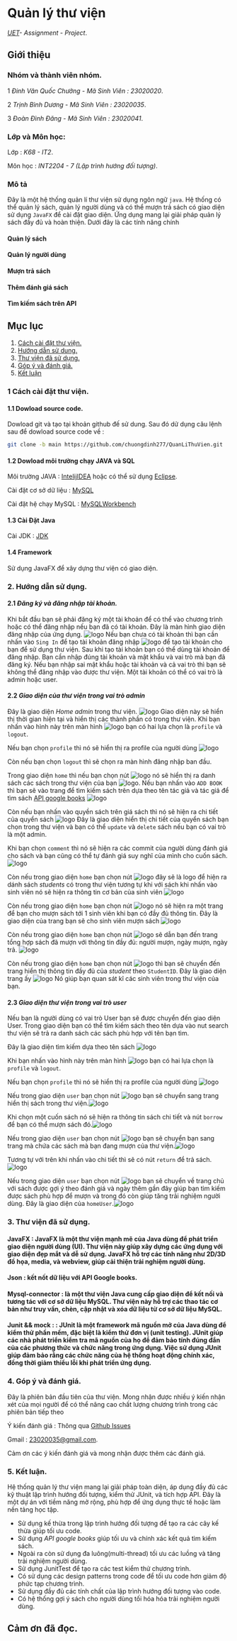 # Quản lý thư viện
*[UET](https://uet.vnu.edu.vn)- Assignment - Project*.

## Giới thiệu

### Nhóm và thành viên nhóm.

1 *Đinh Văn Quốc Chưởng - Mã Sinh Viên : 23020020*.

2 *Trịnh Bình Dương     - Mã Sinh Viên : 23020035*.

3 *Đoàn Đình Đăng       - Mã Sinh Viên : 23020041*.

### Lớp và Môn học:

Lớp : *K68 - IT2*.

Môn học : *INT2204 - 7 (Lập trình hướng đối tượng)*.
### Mô tả
Đây là một hệ thống quản lí thư viện sử dụng ngôn ngữ `java`. Hệ thống có thể quản lý sách, quản lý người dùng và có thể mượn trả sách có giao diện sử dụng `JavaFX` để cài đặt giao diện. Ứng dụng mang lại giải pháp quản lý sách đầy đủ và hoàn thiện. Dưới đây là các tính năng chính
#### Quản lý sách
#### Quản lý người dùng
#### Mượn trả sách
#### Thêm đánh giá sách
#### Tìm kiếm sách trên API
## Mục lục
1. [ Cách cài đặt thư viện.](#1-cách-cài-đặt-thư-viện)
2. [ Hướng dẫn sử dung.](#2-hướng-dẫn-sử-dụng)
3. [ Thư viện đã sử dụng.](#3-thư-viện-đã-sử-dụng)
4. [ Góp ý và đánh giá.](#4-góp--ý-và-đánh-giá)
5. [ Kết luận](#5-kết-luận)

### 1 Cách cài đặt thư viện.
#### 1.1 Dowload source code.
Dowload git và tạo tại khoản github đế sử dung. Sau đó dử dụng câu lệnh sau để dowload source code về :

```bash
git clone -b main https://github.com/chuongdinh277/QuanLiThuVien.git
```
#### 1.2 Dowload môi trường chạy JAVA và SQL

Môi trường JAVA : [IntelijIDEA](https://www.jetbrains.com/idea/download/?section=windows)
hoặc có thể sử dụng [Eclipse](https://www.eclipse.org/downloads/).

Cài đặt cơ sở dữ liệu : [MySQL](https://www.mysql.com/downloads)

Cài đặt hệ chạy MySQL : [MySQLWorkbench](https://dev.mysql.com/downloads/workbench/)

#### 1.3 Cài Đặt Java

Cài JDK : [JDK](https://www.oracle.com/java/technologies/downloads/)

#### 1.4 Framework

Sử dụng JavaFX để xây dựng thư viện có giao diện.
### 2. Hướng dẫn sử dụng.

#### 2.1 *Đăng ký và đăng nhập tài khoản.*
Khi bắt đầu bạn sẽ phải đăng ký một tài khoản để có thể vào chương trình hoặc có thể đăng nhập nếu bạn đã có tài khoản. Đây là màn hình giao diện đăng nhập của ứng dụng. ![logo](https://github.com/dangdd2208/readmeIsReal/blob/main/Screenshot%202024-11-30%20211112.png) Nếu bạn chưa có tài khoản thì bạn cần nhấn vào `Sing In` để tạo tài khoản đăng nhập ![logo](https://github.com/dangdd2208/readmeIsReal/blob/main/Screenshot%202024-11-30%20214905.png) để tạo tài khoản cho bạn để sử dụng thư viện. Sau khi tạo tài khoản bạn có thể dùng tài khoản để đăng nhập. Bạn cần nhập đúng tài khoản và mật khẩu và vai trò mà bạn đã đăng ký. Nếu bạn nhập sai mật khẩu hoặc tài khoản và cả vai trò thì bạn sẽ không thể đăng nhập vào được thư viện. Một tài khoản có thể có vai trò là admin hoặc user.
#### 2.2 *Giao diện của thư viện trong vai trò admin*
Đây là giao diện *Home admin* trong thư viện. ![logo](https://github.com/dangdd2208/readmeIsReal/blob/main/Screenshot%202024-12-01%20133729.png) Giao diện này sẽ hiển thị thời gian hiện tại và hiển thị các thành phần có trong thư viện. Khi bạn nhấn vào hình này trên màn hình ![logo](https://github.com/dangdd2208/readmeIsReal/blob/main/Screenshot%202024-11-30%20220246.png) bạn có hai lựa chọn là  `profile` và `logout`.

Nếu bạn chọn `profile` thì nó sẽ hiển thị ra profile của người dùng ![logo](https://github.com/dangdd2208/readmeIsReal/blob/main/Screenshot%202024-12-01%20140402.png)

Còn nếu bạn chọn `logout` thì sẽ chọn ra màn hình đăng nhập ban đầu.

Trong giao diện `home` thì nếu bạn chọn nút ![logo](https://github.com/dangdd2208/readmeIsReal/blob/main/Screenshot%202024-11-30%20222637.png) nó sẽ hiển thị ra danh sách các sách trong thư viện của bạn ![logo](https://github.com/dangdd2208/readmeIsReal/blob/main/Screenshot%202024-11-30%20222419.png). Nếu bạn nhấn vào `ADD BOOK` thì bạn sẽ vào trang để tìm kiếm sách trên dựa theo tên tác giả và tác giả để tìm sách [API google books](https://developers.google.com/books?hl=vi) ![logo](https://github.com/dangdd2208/readmeIsReal/blob/main/Screenshot%202024-12-01%20133714.png)

Còn nếu bạn nhấn vào quyền sách trên giá sách thì nó sẽ hiện ra chi tiết của quyển sách ![logo](https://github.com/dangdd2208/readmeIsReal/blob/main/Screenshot%202024-11-30%20223921.png) Đây là giao diện hiển thị chi tiết của quyển sách bạn chọn trong thư viện và bạn có thể `update` và `delete` sách nếu bạn có vai trò là một admin.

Khi bạn chọn `comment` thì nó sẽ hiện ra các commit của người dùng đánh giá cho sách và bạn cũng có thể tự đánh giá suy nghĩ của mình cho cuốn sách.![logo](https://github.com/dangdd2208/readmeIsReal/blob/main/Screenshot%202024-11-30%20224126.png)

Còn nếu trong giao diện `home` bạn chọn nút ![logo](https://github.com/dangdd2208/readmeIsReal/blob/main/Screenshot%202024-11-30%20222643.png) đây sẽ là logo để hiện ra dánh sách *students* có trong thư viện tương tự khi với sách khi nhấn vào sinh viên nó sẽ hiện ra thông tin cơ bản của sinh viên ![logo](https://github.com/dangdd2208/readmeIsReal/blob/main/Screenshot%202024-12-01%20134453.png)

Còn nếu trong giao diện `home` bạn chọn nút ![logo](https://github.com/dangdd2208/readmeIsReal/blob/main/Screenshot%202024-11-30%20222641.png) nó sẽ hiện ra một trang để bạn cho mượn sách tới 1 sinh viên khi bạn có đầy đủ thông tin. Đây là giao diện của trang bạn sẽ cho sinh viên mượn sách ![logo](https://github.com/dangdd2208/readmeIsReal/blob/main/Screenshot%202024-12-01%20134442.png)

Còn nếu trong giao diện `home` bạn chọn nút ![logo](https://github.com/dangdd2208/readmeIsReal/blob/main/Screenshot%202024-11-30%20222647.png) sẽ dẫn bạn đến trang tổng hợp sách đã mượn với thông tin đầy đủ: người mượn, ngày mượn, ngày trả. ![logo](https://github.com/dangdd2208/readmeIsReal/blob/main/Screenshot%202024-12-01%20134507.png)

Còn nếu trong giao diện `home` bạn chọn nút ![logo](https://github.com/dangdd2208/readmeIsReal/blob/main/Screenshot%202024-11-30%20222651.png) thì bạn sẽ chuyển đến trang hiển thị thông tin đầy đủ của *student* theo `StudentID`. Đây là giao diện trang ấy ![logo](https://github.com/dangdd2208/readmeIsReal/blob/main/Screenshot%202024-12-01%20135029.png) Nó giúp bạn quan sát kĩ các sinh viên trong thư viện của bạn.

#### 2.3 *Giao diện thư viện trong vai trò user*

Nếu bạn là người dùng có vai trò User bạn sẽ được chuyển đến giao diện User.  Trong giao diện bạn có thể tìm kiếm sách theo tên dựa vào nut search thư viện sẽ trả ra danh sách các sách phù hợp với tên bạn tìm.

Đây là giao diện tìm kiếm dựa theo tên sách ![logo](https://github.com/dangdd2208/readmeIsReal/blob/main/z6085985622441_5308d0fc13f7fe1a262b2a4d9b0ec47e.jpg)

Khi bạn nhấn vào hình này trên màn hình ![logo](https://github.com/dangdd2208/readmeIsReal/blob/main/Screenshot%202024-11-30%20220246.png) bạn có hai lựa chọn là  `profile` và `logout`.

Nếu bạn chọn `profile` thì nó sẽ hiển thị ra profile của người dùng ![logo](https://github.com/dangdd2208/readmeIsReal/blob/main/Screenshot%202024-12-01%20133807.png)

Nếu trong giao diện `user` bạn chọn nút ![logo](https://github.com/dangdd2208/readmeIsReal/blob/main/Screenshot%202024-11-30%20235357.png) bạn sẽ chuyển sang trang hiển thị sách trong thư viện.![logo](https://github.com/dangdd2208/readmeIsReal/blob/main/z6085977309418_a7a54331db4620bff03bd53c9b9c7587.jpg)

Khi chọn một cuốn sách nó sẽ hiện ra thông tin sách chi tiết và nút `borrow` để bạn có thể mượn sách đó.![logo](https://github.com/dangdd2208/readmeIsReal/blob/main/Screenshot%202024-12-01%20095306.png)

Nếu trong giao diện `user` bạn chọn nút ![logo](https://github.com/dangdd2208/readmeIsReal/blob/main/Screenshot%202024-11-30%20235737.png) bạn sẽ chuyển bạn sang trang mà chứa các sách mà bạn đang mượn của thư viện.![logo](https://github.com/dangdd2208/readmeIsReal/blob/main/z6085978562130_1b443e7ebcf7318082e7cc93bbc8a877.jpg)

Tương tự với trên khi nhấn vào chi tiết thì sẽ có nút `return` để trả sách.![logo](https://github.com/dangdd2208/readmeIsReal/blob/main/Screenshot%202024-12-01%20095532.png)

Nếu trong giao diện `user` bạn chọn nút ![logo](https://github.com/dangdd2208/readmeIsReal/blob/main/Screenshot%202024-12-01%20135245.png) bạn sẽ chuyển về trang chủ với sách được gợi ý theo đánh giá và ngày thêm gần đây giúp bạn tìm kiếm được sách phù hợp để mượn và trong đó còn giúp tăng trải nghiệm người dùng. Đây là giao diện của  `homeUser`.![logo](https://github.com/dangdd2208/readmeIsReal/blob/main/z6085976051438_56d1a77c2e813ecc0e56f26e388cb4b2.jpg)

### 3. Thư viện đã sử dụng.

#### JavaFX :  JavaFX là một thư viện mạnh mẽ của Java dùng để phát triển giao diện người dùng (UI). Thư viện này giúp xây dựng các ứng dụng với giao diện đẹp mắt và dễ sử dụng. JavaFX hỗ trợ các tính năng như 2D/3D đồ họa, media, và webview, giúp cải thiện trải nghiệm người dùng.

#### Json : kết nốt dữ liệu với API Google books.

#### Mysql-connector : là một thư viện Java cung cấp giao diện để kết nối và tương tác với cơ sở dữ liệu MySQL. Thư viện này hỗ trợ các thao tác cơ bản như truy vấn, chèn, cập nhật và xóa dữ liệu từ cơ sở dữ liệu MySQL.

#### Junit && mock : : JUnit là một framework mã nguồn mở của Java dùng để kiểm thử phần mềm, đặc biệt là kiểm thử đơn vị (unit testing). JUnit giúp các nhà phát triển kiểm tra mã nguồn của họ để đảm bảo tính đúng đắn của các phương thức và chức năng trong ứng dụng. Việc sử dụng JUnit giúp đảm bảo rằng các chức năng của hệ thống hoạt động chính xác, đồng thời giảm thiểu lỗi khi phát triển ứng dụng.

### 4. Góp  ý và đánh giá.
Đây là phiên bản đầu tiên của thư viện. Mong nhận được nhiều ý kiến nhận xét của mọi người để có thể nâng cao chất lượng chương trình trong các phiên bản tiếp theo

Ý kiến đánh giá : Thông qua [Github Issues](https://github.com/chuongdinh277)

Gmail : 23020035@gmail.com.

Cảm ơn các ý kiến đánh giá và mong nhận được thêm các đánh giá.
### 5. Kết luận.
Hệ thống quản lý thư viện mang lại giải pháp toàn diện, áp dụng đầy đủ các kỹ thuật lập trình hướng đối tượng, kiểm thử JUnit, và tích hợp API. Đây là một dự án với tiềm năng mở rộng, phù hợp để ứng dụng thực tế hoặc làm nền tảng học tập.
- Sử dụng kế thừa trong lập trình hướng đối tượng để tạo ra các cây kế thừa giúp tối ưu code.
- Sử dụng *API google books* giúp tối ưu và chính xác kết quả tìm kiếm sách.
- Ngoài ra còn sử dụng đa luông(multi-thread) tối ưu các luồng và tăng trải nghiệm người dùng.
- Sử dụng JunitTest để tạo ra các test kiểm thử chương trình.
- Có sử dụng các design patterns trong code để tối ưu code hơn giảm độ phức tạp chương trình.
- Sử dụng đầy đủ các tính chất của lập trình hướng đối tượng vào code.
- Có hệ thống gợi ý sách cho người dùng tối hóa hóa trải nghiệm người dùng.

## Cảm ơn đã đọc.
